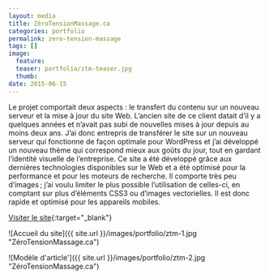 ```yaml
---
layout: media
title: ZéroTensionMassage.ca
categories: portfolio
permalink: zero-tension-massage
tags: [] 
image:
  feature:
  teaser: portfolio/ztm-teaser.jpg
  thumb:
date: 2015-06-15
---
```


Le projet comportait deux aspects : le transfert du contenu sur un nouveau serveur et la mise à jour du site Web. L’ancien site de ce client datait d’il y a quelques années et n’avait pas subi de nouvelles mises à jour depuis au moins deux ans. J’ai donc entrepris de transférer le site sur un nouveau serveur qui fonctionne de façon optimale pour WordPress et j’ai développé un nouveau thème qui correspond mieux aux goûts du jour, tout en gardant l’identité visuelle de l’entreprise. Ce site a été développé grâce aux dernières technologies disponibles sur le Web et a été optimisé pour la performance et pour les moteurs de recherche. Il comporte très peu d’images ; j’ai voulu limiter le plus possible l’utilisation de celles-ci, en comptant sur plus d’éléments CSS3 ou d’images vectorielles. Il est donc rapide et optimisé pour les appareils mobiles.

[Visiter le site](http://www.zerotensionmassage.ca){:target="_blank"}

![Accueil du site]({{ site.url }}/images/portfolio/ztm-1.jpg "ZéroTensionMassage.ca")

![Modèle d'article']({{ site.url }}/images/portfolio/ztm-2.jpg "ZéroTensionMassage.ca")